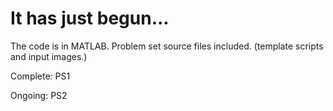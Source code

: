 # It has just begun...

The code is in MATLAB. Problem set source files included. (template scripts and input images.)

Complete: PS1

Ongoing: PS2
